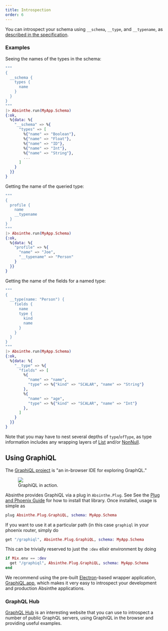 ```yaml
---
title: Introspection
order: 6
---
```



You can introspect your schema using `__schema`, `__type`, and `__typename`,
as [described in the specification](https://facebook.github.io/graphql/#sec-Introspection).

### Examples

Seeing the names of the types in the schema:

```elixir
"""
{
  __schema {
    types {
      name
    }
  }
}
"""
|> Absinthe.run(MyApp.Schema)
{:ok,
  %{data: %{
    "__schema" => %{
      "types" => [
        %{"name" => "Boolean"},
        %{"name" => "Float"},
        %{"name" => "ID"},
        %{"name" => "Int"},
        %{"name" => "String"},
        ...
      ]
    }
  }}
}
```

Getting the name of the queried type:

```elixir
"""
{
  profile {
    name
    __typename
  }
}
"""
|> Absinthe.run(MyApp.Schema)
{:ok,
  %{data: %{
    "profile" => %{
      "name" => "Joe",
      "__typename" => "Person"
    }
  }}
}
```

Getting the name of the fields for a named type:

```elixir
"""
{
  __type(name: "Person") {
    fields {
      name
      type {
        kind
        name
      }
    }
  }
}
"""
|> Absinthe.run(MyApp.Schema)
{:ok,
  %{data: %{
    "__type" => %{
      "fields" => [
        %{
          "name" => "name",
          "type" => %{"kind" => "SCALAR", "name" => "String"}
        },
        %{
          "name" => "age",
          "type" => %{"kind" => "SCALAR", "name" => "Int"}
        },
      ]
    }
  }}
}
```

<p class="warning">
Note that you may have to nest several depths of <code>type</code>/<code>ofType</code>, as
type information includes any wrapping layers of <a href="https://facebook.github.io/graphql/#sec-List">List</a>
and/or <a href="https://facebook.github.io/graphql/#sec-Non-null">NonNull</a>.
</p>

## Using GraphiQL

The [GraphiQL project](https://github.com/graphql/graphiql) is
"an in-browser IDE for exploring GraphQL."

<figure>
  <img src="/img/graphiql.png"/>
  <figcaption class="description">GraphiQL in action.</figcaption>
</figure>

Absinthe provides GraphiQL via a plug in `Absinthe.Plug`. See
See the [Plug and Phoenix Guide](http://absinthe-graphql.org/guides/plug-phoenix)
for how to install that library. Once installed, usage is simple as

```elixir
plug Absinthe.Plug.GraphiQL, schema: MyApp.Schema
```

If you want to use it at a particular path (in this case `graphiql` in your phoenix
router, simply do
```elixir
get "/graphiql", Absinthe.Plug.GraphiQL, schema: MyApp.Schema
```

This can be trivially reserved to just the `:dev` elixir environment by doing
```elixir
if Mix.env == :dev
  get "/graphiql", Absinthe.Plug.GraphiQL, schema: MyApp.Schema
end
```

<p class="notice">
We recommend using the pre-built <a href="http://electron.atom.io/">Electron</a>-based wrapper application, <a href="https://github.com/skevy/graphiql-app">GraphiQL.app</a>, which makes it very easy to introspect your
development and production Absinthe applications.
</p>

### GraphQL Hub

[GraphQL Hub](https://www.graphqlhub.com/) is an interesting website that you
can use to introspect a number of public GraphQL servers, using GraphiQL in the
browser and providing useful examples.
